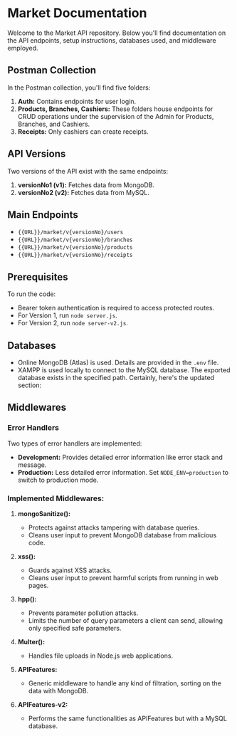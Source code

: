 

# Market Documentation

Welcome to the Market API repository. Below you'll find documentation on the API endpoints, setup instructions, databases used, and middleware employed.

## Postman Collection

In the Postman collection, you'll find five folders:

1. **Auth:** Contains endpoints for user login.
2. **Products, Branches, Cashiers:** These folders house endpoints for CRUD operations under the supervision of the Admin for Products, Branches, and Cashiers.
3. **Receipts:** Only cashiers can create receipts.

## API Versions

Two versions of the API exist with the same endpoints:

1. **versionNo1 (v1):** Fetches data from MongoDB.
2. **versionNo2 (v2):** Fetches data from MySQL.

## Main Endpoints

- `{{URL}}/market/v{versionNo}/users`
- `{{URL}}/market/v{versionNo}/branches`
- `{{URL}}/market/v{versionNo}/products`
- `{{URL}}/market/v{versionNo}/receipts`

## Prerequisites

To run the code:

- Bearer token authentication is required to access protected routes.
- For Version 1, run `node server.js`.
- For Version 2, run `node server-v2.js`.

## Databases

- Online MongoDB (Atlas) is used. Details are provided in the `.env` file.
- XAMPP is used locally to connect to the MySQL database. The exported database exists in the specified path.
Certainly, here's the updated section:

## Middlewares

### Error Handlers

Two types of error handlers are implemented:

- **Development:** Provides detailed error information like error stack and message.
- **Production:** Less detailed error information. Set `NODE_ENV=production` to switch to production mode.

### Implemented Middlewares:

1. **mongoSanitize():**
   - Protects against attacks tampering with database queries.
   - Cleans user input to prevent MongoDB database from malicious code.

2. **xss():**
   - Guards against XSS attacks.
   - Cleans user input to prevent harmful scripts from running in web pages.

3. **hpp():**
   - Prevents parameter pollution attacks.
   - Limits the number of query parameters a client can send, allowing only specified safe parameters.

4. **Multer():**
   - Handles file uploads in Node.js web applications.

5. **APIFeatures:**
   - Generic middleware to handle any kind of filtration, sorting on the data with MongoDB.

6. **APIFeatures-v2:**
   - Performs the same functionalities as APIFeatures but with a MySQL database.
